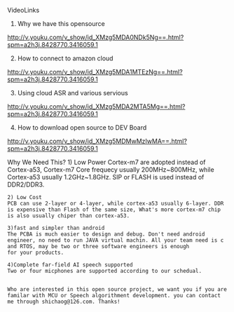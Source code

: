 VideoLinks
1. Why we have this opensource

http://v.youku.com/v_show/id_XMzg5MDA0NDk5Ng==.html?spm=a2h3j.8428770.3416059.1

2. How to connect to amazon cloud

http://v.youku.com/v_show/id_XMzg5MDA1MTEzNg==.html?spm=a2h3j.8428770.3416059.1

3. Using cloud ASR and various servious

http://v.youku.com/v_show/id_XMzg5MDA2MTA5Mg==.html?spm=a2h3j.8428770.3416059.1

4. How to download open source to DEV Board

http://v.youku.com/v_show/id_XMzg5MDMwMzIwMA==.html?spm=a2h3j.8428770.3416059.1



Why We Need This?
    1) Low Power
    Cortex-m7 are adopted instead of Cortex-a53, Cortex-m7 Core frequecy usually 200MHz~800MHz, while Cortex-a53 usually 1.2GHz~1.8GHz.
    SIP or FLASH is used instead of DDR2/DDR3.

    2) Low Cost
    PCB can use 2-layer or 4-layer, while cortex-a53 usually 6-layer. DDR is expensive than Flash of the same size, What's more cortex-m7 chip is also usually chiper than cortex-a53.

    3)fast and simpler than android
    The PCBA is much easier to design and debug. Don't need android engineer, no need to run JAVA virtual machin. All your team need is c and RTOS, may be two or three software engineers is enough
    for your products.

    4)Complete far-field AI speech supported
    Two or four micphones are supported according to our schedual.


    Who are interested in this open source project, we want you if you are familar with MCU or Speech algorithment development. you can contact me through shichaog@126.com. Thanks!

